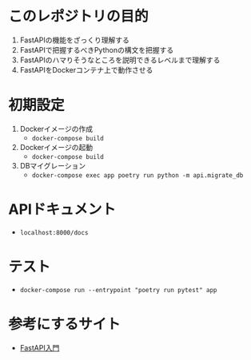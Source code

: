 # このレポジトリの目的
1. FastAPIの機能をざっくり理解する
2. FastAPIで把握するべきPythonの構文を把握する
3. FastAPIのハマりそうなところを説明できるレベルまで理解する
4. FastAPIをDockerコンテナ上で動作させる

# 初期設定
1. Dockerイメージの作成
    - `docker-compose build`
2. Dockerイメージの起動
    - `docker-compose build`
3. DBマイグレーション
    - `docker-compose exec app poetry run python -m api.migrate_db`

# APIドキュメント
- `localhost:8000/docs`

# テスト
- `docker-compose run --entrypoint "poetry run pytest" app`

# 参考にするサイト
- [FastAPI入門](https://zenn.dev/sh0nk/books/537bb028709ab9/viewer/f1b6fc)
